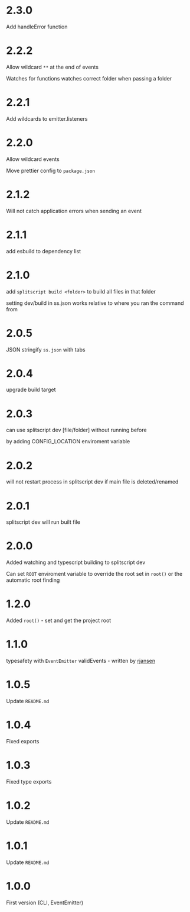 # 2.3.0

Add handleError function

# 2.2.2

Allow wildcard `**` at the end of events

Watches for functions watches correct folder when passing a folder

# 2.2.1

Add wildcards to emitter.listeners

# 2.2.0

Allow wildcard events

Move prettier config to `package.json`

# 2.1.2

Will not catch application errors when sending an event

# 2.1.1

add esbuild to dependency list

# 2.1.0

add `splitscript build <folder>` to build all files in that folder

setting dev/build in ss.json works relative to where you ran the command from

# 2.0.5

JSON stringify `ss.json` with tabs

# 2.0.4

upgrade build target

# 2.0.3

can use splitscript dev [file/folder] without running before

by adding CONFIG_LOCATION enviroment variable

# 2.0.2

will not restart process in splitscript dev if main file is deleted/renamed

# 2.0.1

splitscript dev will run built file

# 2.0.0

Added watching and typescript building to splitscript dev

Can set `ROOT` enviroment variable to override the root set in `root()` or the automatic root finding

# 1.2.0

Added `root()` - set and get the project root

# 1.1.0

typesafety with `EventEmitter` validEvents - written by [rjansen](https://rjansen.de/)

# 1.0.5

Update `README.md`

# 1.0.4

Fixed exports

# 1.0.3

Fixed type exports

# 1.0.2

Update `README.md`

# 1.0.1

Update `README.md`

# 1.0.0

First version (CLI, EventEmitter)
